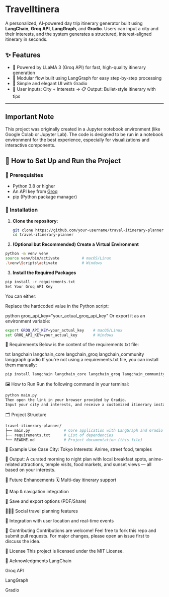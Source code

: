 # TravelItinera

A personalized, AI-powered day trip itinerary generator built using **LangChain**, **Groq API**, **LangGraph**, and **Gradio**. Users can input a city and their interests, and the system generates a structured, interest-aligned itinerary in seconds.

## ✨ Features

- 🧠 Powered by LLaMA 3 (Groq API) for fast, high-quality itinerary generation
- 🔄 Modular flow built using LangGraph for easy step-by-step processing
- 🎨 Simple and elegant UI with Gradio
- 📍 User inputs: City + Interests → 📋 Output: Bullet-style itinerary with tips

---
## Important Note

This project was originally created in a Jupyter notebook environment (like Google Colab or Jupyter Lab). The code is designed to be run in a notebook environment for the best experience, especially for visualizations and interactive components.

## 🚀 How to Set Up and Run the Project

### 🔧 Prerequisites

- Python 3.8 or higher
- An API key from [Groq](https://console.groq.com/)
- pip (Python package manager)

### 📁 Installation

1. **Clone the repository:**

   ```bash
   git clone https://github.com/your-username/travel-itinerary-planner.git
   cd travel-itinerary-planner

2. **(Optional but Recommended) Create a Virtual Environment**

```bash
python -m venv venv
source venv/bin/activate          # macOS/Linux
.\venv\Scripts\activate           # Windows
```
3. **Install the Required Packages**

```bash
pip install -r requirements.txt
Set Your Groq API Key
```

You can either:

Replace the hardcoded value in the Python script:

python
groq_api_key="your_actual_groq_api_key"
Or export it as an environment variable:

```bash
export GROQ_API_KEY=your_actual_key    # macOS/Linux
set GROQ_API_KEY=your_actual_key       # Windows
```
🧾 Requirements
Below is the content of the requirements.txt file:

txt
langchain
langchain_core
langchain_groq
langchain_community
langgraph
gradio
If you're not using a requirements.txt file, you can install them manually:

```bash
pip install langchain langchain_core langchain_groq langchain_community langgraph gradio
```

🖼️ How to Run
Run the following command in your terminal:
```bash
python main.py
Then open the link in your browser provided by Gradio.
Input your city and interests, and receive a customized itinerary instantly!
```
🗂️ Project Structure
```bash
travel-itinerary-planner/
├── main.py               # Core application with LangGraph and Gradio
├── requirements.txt      # List of dependencies
└── README.md             # Project documentation (this file)
```

🔮 Example Use Case
City: Tokyo
Interests: Anime, street food, temples

🧾 Output: A curated morning to night plan with local breakfast spots, anime-related attractions, temple visits, food markets, and sunset views — all based on your interests.

🔧 Future Enhancements
🗓️ Multi-day itinerary support

🧭 Map & navigation integration

📂 Save and export options (PDF/Share)

🧑‍🤝‍🧑 Social travel planning features

📍 Integration with user location and real-time events

🤝 Contributing
Contributions are welcome!
Feel free to fork this repo and submit pull requests. For major changes, please open an issue first to discuss the idea.

📜 License
This project is licensed under the MIT License.

🙌 Acknowledgments
LangChain

Groq API

LangGraph

Gradio